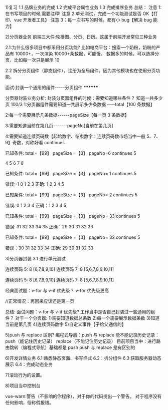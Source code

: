 1)复习
1.1 品牌业务的完成
1.2 完成平台属性业务
1.3 完成排序业务
总结：
注意 1:在书写项目的时候,需要注释!
注意 2:单元测试，完成一个功能测试是否 OK【打印、vue 开发者工具】
注意 3：每一次书写的时候，都有小 bug【解决 bug 能力】

2)分页器业务
前端三大件:轮播图、分页、日历。这属于前端开发常见三种业务

2.1:为什么很多项目中都采用分页功能?
比如电商平台：搜索一个奶粉，奶粉的产品有 10000+，一次渲染 10000+条数据，可能慢。
数据多的时候，可以选择分页，比如每一次只是展示 10

2.2 拆分分页组件（静态组件），注册为全局组件，因为其他模块也在使用分页功能。

面试:封装一个通用的组件-----分页组件 \***\*\*\*\*\***

分页器封装业务分析:
封装分页器组件的时候：需要知道哪些条件？
知道一共多少页 100/3
1:分页器组件需要知道一共展示多少条数据 ----total【100 条数据】

2:每一个需要展示几条数据------pageSize【每一页 3 条数据】

3:需要知道当前在第几页-------pageNo[当前在第几页]

4:需要知道连续页码数【起始数字、结束数字：连续页码数市场当中一般 5、7、9】奇数，对称好看 continues

已知条件: total=【99】 pageSize =【3】 pageNo=6 continues 5

4 5 6 7 8

已知条件: total=【99】 pageSize =【3】 pageNo= 1 continues 5

错误:-1 0 1 2 3
正确: 1 2 3 4 5

已知条件: total=【99】 pageSize =【3】 pageNo= 2 continues 5

错误: 0 1 2 3 4
正确：1 2 3 4 5

已知条件: total=【99】 pageSize =【3】 pageNo= 33 continues 5

错误: 31 32 33 34 35
正确：29 30 31 32 33

已知条件: total=【99】 pageSize =【3】 pageNo= 32 continues 5

错误：30 31 32 33 34
正确: 29 30 31 32 33

3)分页器封装
3.1 进行单元测试

连续页码 5: 8 [6,7,8,9,10]
连续页码 7: 8 [5,6,7,8,9,10,11]

连续页码 5: 8 [6,7,8,9,10]
连续页码 7: 8 [5,6,7,8,9,10,11]

经典面试题：v-for 与 v-if 优先级？ v-for 优先级更高

//正常情况：再回来应该还是第一页

总结:
面试问题：v-for 与 v-if 优先级?
工作当中是否自己封装过一些通用的组件？
对于一个分页器: 1)需要知道数据总条数 2)每一个需要展示数据条数 3)知道当前是第几页 4)连续页码数字 5)自定义事件【子给父通信的】

5)push 与 replace 区别?
编程式导航：push 与 replace
能不能记录历史记录：push（能记住历史记录） replace（不能记住历史记录）
目前项目当中：进行路由跳转（编程式导航）基础都是 push
push 与 replace 是有区别的

6)开发详情业务
6.1:熟悉静态页面、书写样式
6.2：拆分组件
6.3:获取服务器动态展示
6.4：完成动态业务

7)滚动行为的设置。

8)项目当中控制台

vue-warn:警告（不影响的你程序），对于你的代码提出一个警告。
对于程序没有任何影响，俗称假报错。
